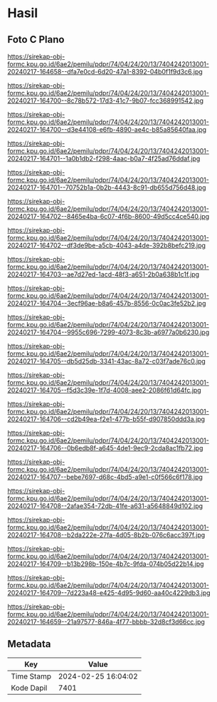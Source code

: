 # Hasil

## Foto C Plano

https://sirekap-obj-formc.kpu.go.id/6ae2/pemilu/pdpr/74/04/24/20/13/7404242013001-20240217-164658--dfa7e0cd-6d20-47a1-8392-04b0f1f9d3c6.jpg

https://sirekap-obj-formc.kpu.go.id/6ae2/pemilu/pdpr/74/04/24/20/13/7404242013001-20240217-164700--8c78b572-17d3-41c7-9b07-fcc368991542.jpg

https://sirekap-obj-formc.kpu.go.id/6ae2/pemilu/pdpr/74/04/24/20/13/7404242013001-20240217-164700--d3e44108-e6fb-4890-ae4c-b85a85640faa.jpg

https://sirekap-obj-formc.kpu.go.id/6ae2/pemilu/pdpr/74/04/24/20/13/7404242013001-20240217-164701--1a0b1db2-f298-4aac-b0a7-4f25ad76ddaf.jpg

https://sirekap-obj-formc.kpu.go.id/6ae2/pemilu/pdpr/74/04/24/20/13/7404242013001-20240217-164701--70752b1a-0b2b-4443-8c91-db655d756d48.jpg

https://sirekap-obj-formc.kpu.go.id/6ae2/pemilu/pdpr/74/04/24/20/13/7404242013001-20240217-164702--8465e4ba-6c07-4f6b-8600-49d5cc4ce540.jpg

https://sirekap-obj-formc.kpu.go.id/6ae2/pemilu/pdpr/74/04/24/20/13/7404242013001-20240217-164702--df3de9be-a5cb-4043-a4de-392b8befc219.jpg

https://sirekap-obj-formc.kpu.go.id/6ae2/pemilu/pdpr/74/04/24/20/13/7404242013001-20240217-164703--ae7d27ed-1acd-48f3-a651-2b0a638b1c1f.jpg

https://sirekap-obj-formc.kpu.go.id/6ae2/pemilu/pdpr/74/04/24/20/13/7404242013001-20240217-164704--3ecf96ae-b8a6-457b-8556-0c0ac3fe52b2.jpg

https://sirekap-obj-formc.kpu.go.id/6ae2/pemilu/pdpr/74/04/24/20/13/7404242013001-20240217-164704--9955c696-7299-4073-8c3b-a6977a0b6230.jpg

https://sirekap-obj-formc.kpu.go.id/6ae2/pemilu/pdpr/74/04/24/20/13/7404242013001-20240217-164705--db5d25db-3341-43ac-8a72-c03f7ade76c0.jpg

https://sirekap-obj-formc.kpu.go.id/6ae2/pemilu/pdpr/74/04/24/20/13/7404242013001-20240217-164705--f5d3c39e-1f7d-4008-aee2-2086f61d64fc.jpg

https://sirekap-obj-formc.kpu.go.id/6ae2/pemilu/pdpr/74/04/24/20/13/7404242013001-20240217-164706--cd2b49ea-f2e1-477b-b55f-d907850ddd3a.jpg

https://sirekap-obj-formc.kpu.go.id/6ae2/pemilu/pdpr/74/04/24/20/13/7404242013001-20240217-164706--0b6edb8f-a645-4de1-9ec9-2cda8ac1fb72.jpg

https://sirekap-obj-formc.kpu.go.id/6ae2/pemilu/pdpr/74/04/24/20/13/7404242013001-20240217-164707--bebe7697-d68c-4bd5-a9e1-c0f566c6f178.jpg

https://sirekap-obj-formc.kpu.go.id/6ae2/pemilu/pdpr/74/04/24/20/13/7404242013001-20240217-164708--2afae354-72db-41fe-a631-a5648849d102.jpg

https://sirekap-obj-formc.kpu.go.id/6ae2/pemilu/pdpr/74/04/24/20/13/7404242013001-20240217-164708--b2da222e-27fa-4d05-8b2b-076c6acc397f.jpg

https://sirekap-obj-formc.kpu.go.id/6ae2/pemilu/pdpr/74/04/24/20/13/7404242013001-20240217-164709--b13b298b-150e-4b7c-9fda-074b05d22b14.jpg

https://sirekap-obj-formc.kpu.go.id/6ae2/pemilu/pdpr/74/04/24/20/13/7404242013001-20240217-164709--7d223a48-e425-4d95-9d60-aa40c4229db3.jpg

https://sirekap-obj-formc.kpu.go.id/6ae2/pemilu/pdpr/74/04/24/20/13/7404242013001-20240217-164659--21a97577-846a-4f77-bbbb-32d8cf3d66cc.jpg


## Metadata

| Key        | Value               |
| ---------- | ------------------- |
| Time Stamp | 2024-02-25 16:04:02 |
| Kode Dapil | 7401                |



